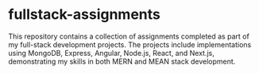 # fullstack-assignments
This repository contains a collection of assignments completed as part of my full-stack development projects. The projects include implementations using MongoDB, Express, Angular, Node.js, React, and Next.js, demonstrating my skills in both MERN and MEAN stack development.
